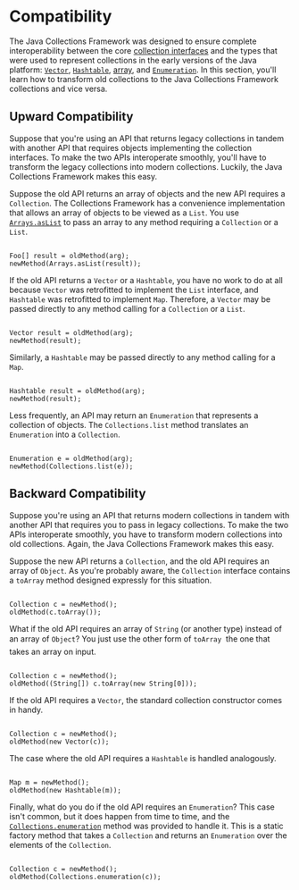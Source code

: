 
# Compatibility

The Java Collections Framework was designed to ensure complete interoperability between the core 
[collection interfaces](../interfaces/index.html) and the types that were used to represent collections in the early versions of the Java platform: 
[`Vector`](https://docs.oracle.com/javase/8/docs/api/java/util/Vector.html), 
[`Hashtable`](https://docs.oracle.com/javase/8/docs/api/java/util/Hashtable.html), 
[array](../../java/nutsandbolts/arrays.html), and 
[`Enumeration`](https://docs.oracle.com/javase/8/docs/api/java/util/Enumeration.html). In this section, you'll learn how to transform old collections to the Java Collections Framework collections and vice versa.

## Upward Compatibility

Suppose that you're using an API that returns legacy collections in tandem with another API that requires objects implementing the collection interfaces. To make the two APIs interoperate smoothly, you'll have to transform the legacy collections into modern collections. Luckily, the Java Collections Framework makes this easy.

Suppose the old API returns an array of objects and the new API requires a `Collection`. The Collections Framework has a convenience implementation that allows an array of objects to be viewed as a `List`. You use 
[`Arrays.asList`](https://docs.oracle.com/javase/8/docs/api/java/util/Arrays.html#asList-T...-) to pass an array to any method requiring a `Collection` or a `List`.

```

Foo[] result = oldMethod(arg);
newMethod(Arrays.asList(result));

```

If the old API returns a `Vector` or a `Hashtable`, you have no work to do at all because `Vector` was retrofitted to implement the `List` interface, and `Hashtable` was retrofitted to implement `Map`. Therefore, a `Vector` may be passed directly to any method calling for a `Collection` or a `List`.

```

Vector result = oldMethod(arg);
newMethod(result);

```

Similarly, a `Hashtable` may be passed directly to any method calling for a `Map`.

```

Hashtable result = oldMethod(arg);
newMethod(result);

```

Less frequently, an API may return an `Enumeration` that represents a collection of objects. The `Collections.list` method translates an `Enumeration` into a `Collection`.

```

Enumeration e = oldMethod(arg);
newMethod(Collections.list(e));

```

## Backward Compatibility

Suppose you're using an API that returns modern collections in tandem with another API that requires you to pass in legacy collections. To make the two APIs interoperate smoothly, you have to transform modern collections into old collections. Again, the Java Collections Framework makes this easy.

Suppose the new API returns a `Collection`, and the old API requires an array of `Object`. As you're probably aware, the `Collection` interface contains a `toArray` method designed expressly for this situation.

```

Collection c = newMethod();
oldMethod(c.toArray());

```

What if the old API requires an array of `String` (or another type) instead of an array of `Object`? You just use the other form of `toArray` &#151; the one that takes an array on input.

```

Collection c = newMethod();
oldMethod((String[]) c.toArray(new String[0]));

```

If the old API requires a `Vector`, the standard collection constructor comes in handy.

```

Collection c = newMethod();
oldMethod(new Vector(c));

```

The case where the old API requires a `Hashtable` is handled analogously.

```

Map m = newMethod();
oldMethod(new Hashtable(m));

```

Finally, what do you do if the old API requires an `Enumeration`? This case isn't common, but it does happen from time to time, and the 
[`Collections.enumeration`](https://docs.oracle.com/javase/8/docs/api/java/util/Collections.html#enumeration-java.util.Collection-) method was provided to handle it. This is a static factory method that takes a `Collection` and returns an `Enumeration` over the elements of the `Collection`.

```

Collection c = newMethod();
oldMethod(Collections.enumeration(c));

```

